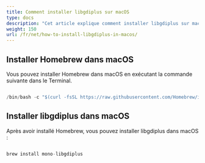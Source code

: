 ```yaml
---
title: Comment installer libgdiplus sur macOS
type: docs
description: "Cet article explique comment installer libgdiplus sur macOS, tel que Monterey 12.4."
weight: 150
url: /fr/net/how-to-install-libgdiplus-in-macos/
---
```


## Installer Homebrew dans macOS

Vous pouvez installer Homebrew dans macOS en exécutant la commande suivante dans le Terminal.

```cs

/bin/bash -c "$(curl -fsSL https://raw.githubusercontent.com/Homebrew/install/HEAD/install.sh)"

```

## Installer libgdiplus dans macOS

Après avoir installé Homebrew, vous pouvez installer libgdiplus dans macOS :

```cs

brew install mono-libgdiplus

```
